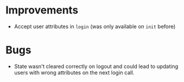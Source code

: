 # Improvements
- Accept user attributes in `login` (was only available on `init` before)

# Bugs
- State wasn't cleared correctly on logout and could lead to updating users with wrong attributes on the next login call.
